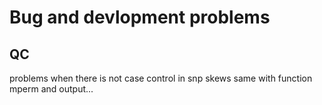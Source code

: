 # Bug and devlopment problems
## 
## QC
problems when there is not case control in snp skews same with function mperm and output... 

